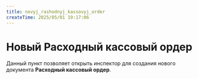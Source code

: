 ```yaml
---
title: novyj_rashodnyj_kassovyj_order
createTime: 2025/05/01 19:17:06
---
```

# Новый Расходный кассовый ордер

Данный пункт позволяет открыть инспектор для создания нового документа **Расходный кассовый ордер**.